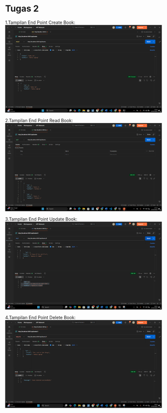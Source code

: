 # Tugas 2
1.Tampilan End Point Create Book:
![Tampilan End point Create](SS/post.png)





2.Tampilan End Point Read Book:
![Tampilan End point Read Semua buku](SS/get.png)






3.Tampilan End Point Update Book:
![Tampilan End point Update](SS/put.png)








4.Tampilan End Point Delete Book:
![Tampilan End point Delete](SS/delete.png)

